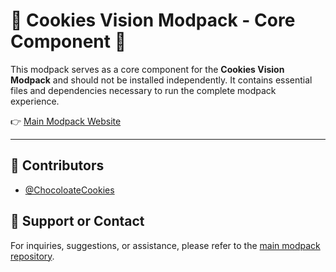 # 🍪 Cookies Vision Modpack - Core Component 🍪

This modpack serves as a core component for the **Cookies Vision Modpack** and should not be installed independently. It contains essential files and dependencies necessary to run the complete modpack experience.

👉 [Main Modpack Website](https://thunderstore.io/c/lethal-company/p/ChocolateCookies/Cookies_Vision_Modpack/)

---

## 👥 Contributors

- [@ChocoloateCookies](https://github.com/direpromise)

## 💬 Support or Contact

For inquiries, suggestions, or assistance, please refer to the [main modpack repository](https://github.com/direpromise/CookiesVisionModpack).
